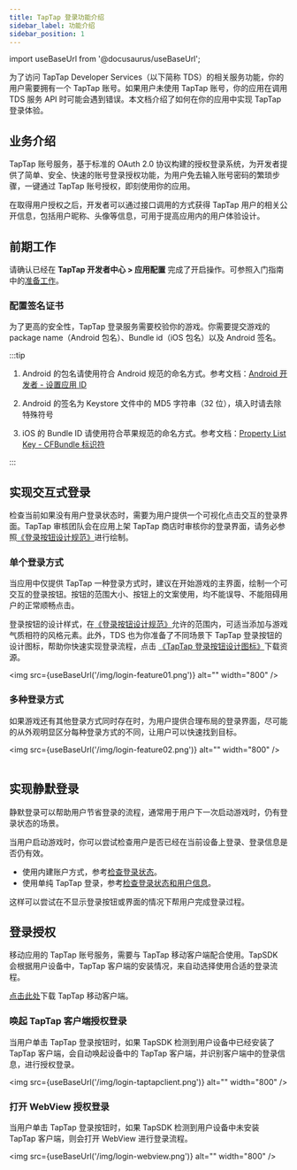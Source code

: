 ```yaml
---
title: TapTap 登录功能介绍
sidebar_label: 功能介绍
sidebar_position: 1
---
```


import useBaseUrl from '@docusaurus/useBaseUrl';

为了访问 TapTap Developer Services（以下简称 TDS）的相关服务功能，你的用户需要拥有一个 TapTap 账号。如果用户未使用 TapTap 账号，你的应用在调用 TDS 服务 API 时可能会遇到错误。本文档介绍了如何在你的应用中实现 TapTap 登录体验。

## 业务介绍

TapTap 账号服务，基于标准的 OAuth 2.0 协议构建的授权登录系统，为开发者提供了简单、安全、快速的账号登录授权功能，为用户免去输入账号密码的繁琐步骤，一键通过 TapTap 账号授权，即刻使用你的应用。  

在取得用户授权之后，开发者可以通过接口调用的方式获得 TapTap 用户的相关公开信息，包括用户昵称、头像等信息，可用于提高应用内的用户体验设计。  



## 前期工作

请确认已经在 **TapTap 开发者中心 > 应用配置** 完成了开启操作。可参照入门指南中的[准备工作](/sdk/start/get-ready/)。

### 配置签名证书

为了更高的安全性，TapTap 登录服务需要校验你的游戏。你需要提交游戏的 package name（Android 包名）、Bundle id（iOS 包名）以及 Android 签名。

:::tip

1. Android 的包名请使用符合 Android 规范的命名方式。参考文档：[Android 开发者 - 设置应用 ID](https://developer.android.com/studio/build/application-id)

2. Android 的签名为 Keystore 文件中的 MD5 字符串（32 位），填入时请去除特殊符号

3. iOS 的 Bundle ID 请使用符合苹果规范的命名方式。参考文档：[Property List Key - CFBundle 标识符](https://developer.apple.com/documentation/bundleresources/information_property_list/cfbundleidentifier)

:::

## 实现交互式登录 

检查当前如果没有用户登录状态时，需要为用户提供一个可视化点击交互的登录界面。TapTap 审核团队会在应用上架 TapTap 商店时审核你的登录界面，请务必参照[《登录按钮设计规范》](/design/)进行绘制。

### 单个登录方式

当应用中仅提供 TapTap 一种登录方式时，建议在开始游戏的主界面，绘制一个可交互的登录按钮。按钮的范围大小、按钮上的文案使用，均不能误导、不能阻碍用户的正常顺畅点击。

登录按钮的设计样式，在[《登录按钮设计规范》](/design/)允许的范围内，可适当添加与游戏气质相符的风格元素。此外，TDS 也为你准备了不同场景下 TapTap 登录按钮的设计图标，帮助你快速实现登录流程，点击 [《TapTap 登录按钮设计图标》](/tap-download)下载资源。


<img src={useBaseUrl('/img/login-feature01.png')} alt="" width="800" />


### 多种登录方式

如果游戏还有其他登录方式同时存在时，为用户提供合理布局的登录界面，尽可能的从外观明显区分每种登录方式的不同，让用户可以快速找到目标。

<img src={useBaseUrl('/img/login-feature02.png')} alt="" width="800" />
      

## 实现静默登录

静默登录可以帮助用户节省登录的流程，通常用于用户下一次启动游戏时，仍有登录状态的场景。  

当用户启动游戏时，你可以尝试检查用户是否已经在当前设备上登录、登录信息是否仍有效。

* 使用内建账户方式，参考[检查登录状态](/sdk/taptap-login/guide/start/#检查登录状态)。
* 使用单纯 TapTap 登录，参考[检查登录状态和用户信息](/sdk/taptap-login/guide/tap-login/#检查登录状态和用户信息)。

这样可以尝试在不显示登录按钮或界面的情况下帮用户完成登录过程。

## 登录授权

移动应用的 TapTap 账号服务，需要与 TapTap 移动客户端配合使用。TapSDK 会根据用户设备中，TapTap 客户端的安装情况，来自动选择使用合适的登录流程。  

[点击此处](https://www.taptap.com/mobile)下载 TapTap 移动客户端。

### 唤起 TapTap 客户端授权登录

当用户单击 TapTap 登录按钮时，如果 TapSDK 检测到用户设备中已经安装了 TapTap 客户端，会自动唤起设备中的 TapTap 客户端，并识别客户端中的登录信息，进行授权登录。

<img src={useBaseUrl('/img/login-taptapclient.png')} alt="" width="800" />


### 打开 WebView 授权登录

当用户单击 TapTap 登录按钮时，如果 TapSDK 检测到用户设备中未安装 TapTap 客户端，则会打开 WebView 进行登录流程。  

<img src={useBaseUrl('/img/login-webview.png')} alt="" width="800" />
